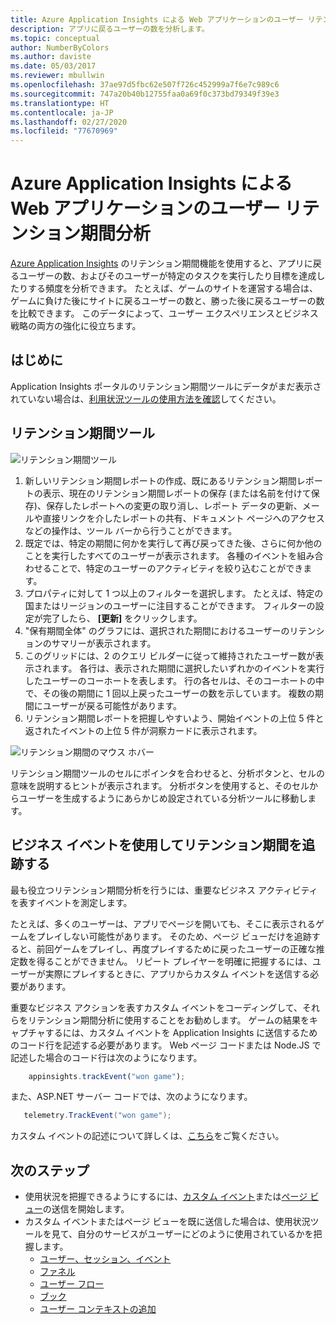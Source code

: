 ```yaml
---
title: Azure Application Insights による Web アプリケーションのユーザー リテンション期間分析 | Microsoft Docs
description: アプリに戻るユーザーの数を分析します。
ms.topic: conceptual
author: NumberByColors
ms.author: daviste
ms.date: 05/03/2017
ms.reviewer: mbullwin
ms.openlocfilehash: 37ae97d5fbc62e507f726c452999a7f6e7c989c6
ms.sourcegitcommit: 747a20b40b12755faa0a69f0c373bd79349f39e3
ms.translationtype: HT
ms.contentlocale: ja-JP
ms.lasthandoff: 02/27/2020
ms.locfileid: "77670969"
---
```

# <a name="user-retention-analysis-for-web-applications-with-application-insights"></a>Azure Application Insights による Web アプリケーションのユーザー リテンション期間分析

[Azure Application Insights](../../azure-monitor/app/app-insights-overview.md) のリテンション期間機能を使用すると、アプリに戻るユーザーの数、およびそのユーザーが特定のタスクを実行したり目標を達成したりする頻度を分析できます。 たとえば、ゲームのサイトを運営する場合は、ゲームに負けた後にサイトに戻るユーザーの数と、勝った後に戻るユーザーの数を比較できます。 このデータによって、ユーザー エクスペリエンスとビジネス戦略の両方の強化に役立ちます。

## <a name="get-started"></a>はじめに

Application Insights ポータルのリテンション期間ツールにデータがまだ表示されていない場合は、[利用状況ツールの使用方法を確認](usage-overview.md)してください。

## <a name="the-retention-tool"></a>リテンション期間ツール

![リテンション期間ツール](./media/usage-retention/retention.png)

1. 新しいリテンション期間レポートの作成、既にあるリテンション期間レポートの表示、現在のリテンション期間レポートの保存 (または名前を付けて保存)、保存したレポートへの変更の取り消し、レポート データの更新、メールや直接リンクを介したレポートの共有、ドキュメント ページへのアクセスなどの操作は、ツール バーから行うことができます。 
2. 既定では、特定の期間に何かを実行して再び戻ってきた後、さらに何か他のことを実行したすべてのユーザーが表示されます。 各種のイベントを組み合わせることで、特定のユーザーのアクティビティを絞り込むことができます。
3. プロパティに対して 1 つ以上のフィルターを選択します。 たとえば、特定の国またはリージョンのユーザーに注目することができます。 フィルターの設定が完了したら、 **[更新]** をクリックします。 
4. "保有期間全体" のグラフには、選択された期間におけるユーザーのリテンションのサマリーが表示されます。 
5. このグリッドには、2 のクエリ ビルダーに従って維持されたユーザー数が表示されます。 各行は、表示された期間に選択したいずれかのイベントを実行したユーザーのコーホートを表します。 行の各セルは、そのコーホートの中で、その後の期間に 1 回以上戻ったユーザーの数を示しています。 複数の期間にユーザーが戻る可能性があります。 
6. リテンション期間レポートを把握しやすいよう、開始イベントの上位 5 件と返されたイベントの上位 5 件が洞察カードに表示されます。 

![リテンション期間のマウス ホバー](./media/usage-retention/hover.png)

リテンション期間ツールのセルにポインタを合わせると、分析ボタンと、セルの意味を説明するヒントが表示されます。 分析ボタンを使用すると、そのセルからユーザーを生成するようにあらかじめ設定されている分析ツールに移動します。 

## <a name="use-business-events-to-track-retention"></a>ビジネス イベントを使用してリテンション期間を追跡する

最も役立つリテンション期間分析を行うには、重要なビジネス アクティビティを表すイベントを測定します。 

たとえば、多くのユーザーは、アプリでページを開いても、そこに表示されるゲームをプレイしない可能性があります。 そのため、ページ ビューだけを追跡すると、前回ゲームをプレイし、再度プレイするために戻ったユーザーの正確な推定数を得ることができません。 リピート プレイヤーを明確に把握するには、ユーザーが実際にプレイするときに、アプリからカスタム イベントを送信する必要があります。  

重要なビジネス アクションを表すカスタム イベントをコーディングして、それらをリテンション期間分析に使用することをお勧めします。 ゲームの結果をキャプチャするには、カスタム イベントを Application Insights に送信するためのコード行を記述する必要があります。 Web ページ コードまたは Node.JS で記述した場合のコード行は次のようになります。

```JavaScript
    appinsights.trackEvent("won game");
```

また、ASP.NET サーバー コードでは、次のようになります。

```csharp
   telemetry.TrackEvent("won game");
```

カスタム イベントの記述について詳しくは、[こちら](../../azure-monitor/app/api-custom-events-metrics.md#trackevent)をご覧ください。


## <a name="next-steps"></a>次のステップ
- 使用状況を把握できるようにするには、[カスタム イベント](https://docs.microsoft.com/azure/application-insights/app-insights-api-custom-events-metrics#trackevent)または[ページ ビュー](https://docs.microsoft.com/azure/application-insights/app-insights-api-custom-events-metrics#page-views)の送信を開始します。
- カスタム イベントまたはページ ビューを既に送信した場合は、使用状況ツールを見て、自分のサービスがユーザーにどのように使用されているかを把握します。
    - [ユーザー、セッション、イベント](usage-segmentation.md)
    - [ファネル](usage-funnels.md)
    - [ユーザー フロー](usage-flows.md)
    - [ブック](../../azure-monitor/app/usage-workbooks.md)
    - [ユーザー コンテキストの追加](usage-send-user-context.md)


